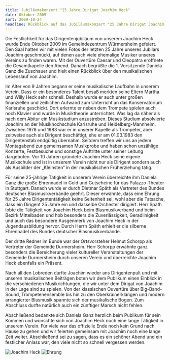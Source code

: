 ```yaml
---
title: Jubiläumskonzert "25 Jahre Dirigat Joachim Heck"
date: Oktober 2009
sort: 2009-10-24
headline: Rückblick auf das Jubiläumskonzert "25 Jahre Dirigat Joachim Heck" (24.10.2009)
---
```


Die Festlichkeit für das Dirigentenjubiläum von unserem Joachim Heck wurde Ende Oktober 2009 im Gemeindezentrum Würmersheim gefeiert. Den Saal hatten wir mit vielen Fotos der letzten 25 Jahre unseres Jubilars Joachim geschmückt, auf denen auch viele ehemalige Musiker unseres Vereins zu finden waren. Mit der Ouvertüre Caesar und Cleopatra eröffnete die Gesamtkapelle den Abend. Danach begrüßte die 1. Vorsitzende Daniela Ganz die Zuschauer und hielt einen Rückblick über den musikalischen Lebenslauf von Joachim. 

Im Alter von 9 Jahren begann er seine musikalische Laufbahn in unserem Verein. Dass er ein besonderes Talent besaß merkten seine Eltern Martha und Willy Heck sehr schnell. Deshalb wurde er auch unter großen finanziellen und zeitlichen Aufwand zum Unterricht an das Konservatorium Karlsruhe geschickt. Dort erlernte er neben dem Trompete spielen auch noch Klavier und wurde in Musiktheorie unterrichtet. Was lag da näher als nach dem Abitur ein Musikstudium anzustreben. Dieses Studium absolvierte Joachim an der Musikhochschule Karlsruhe und Heidelberg-Mannheim. Zwischen 1978 und 1983 war er in unserer Kapelle als Trompeter, aber zeitweise auch als Dirigent beschäftigt, ehe er am 01.03.1983 den Dirigentenstab endgültig übernahm. Seitdem treffen wir uns an jedem Montagabend zur gemeinsamen Musikprobe und haben schon unzählige Konzerte, Festbesuche und sonstige Auftritte unter seiner Leitung dargeboten. Vor 10 Jahren gründete Joachim Heck seine eigene Musikschule und ist in unserem Verein nicht nur als Dirigent sondern auch als Ausbilder der „Kleinsten“ in der musikalischen Früherziehung tätig.

Für seine 25-jährige Tätigkeit in unserem Verein überreichte ihm Daniela Ganz die große Ehrennadel in Gold und Gutscheine für das Palazzo-Theater in Stuttgart. Danach wurde er durch Dietmar Späth als Vertreter des Bundes deutscher Blasmusikverbände geehrt. Dieser erwähnte, dass eine Ehrung für 25 Jahre Dirigententätigkeit keine Seltenheit sei, wohl aber die Tatsache, dass ein Dirigent 25 Jahre ein und dasselbe Orchester dirigiert. Herr Späth lobte die Tätigkeit von Joachim Heck beim Blasmusikverband und beim Bezirk Mittelbaden und hob besonders die Zuverlässigkeit, Geradlinigkeit und auch das besondere Ausgenmerk von Joachim Heck in der Jugendausbildung hervor. Durch Herrn Späth erhielt er die silberne Ehrennadel des Bundes deutscher Blasmusikverbände.

Der dritte Redner im Bunde war der Ortsvorsteher Helmut Schorpp als Vertreter der Gemeinde Durmersheim. Herr Schorpp erwähnte ganz besonders die Bereicherung vieler kultureller Veranstaltungen der Gemeinde Durmersheim durch unseren Verein und überreichte Joachim Heck ebenfalls ein Präsent.

Nach all den Lobreden durfte Joachim wieder ans Dirigentenpult und mit unseren musikalischen Beiträgen boten wir dem Publikum einen Einblick in die verschiedenen Musikrichtungen, die wir unter dem Dirigat von Joachim in der Lage sind zu spielen. Von der klassischen Ouvertüre über Big-Band- Sound, Trompetenensemble bis hin zu den Oberkrainerklängen und modern arrangierter Blasmusik spannte sich der musikalische Bogen. Zum Abschluss durfte natürlich auch ein zünftiger Marsch nicht fehlen.

Abschließend bedankte sich Daniela Ganz herzlich beim Publikum für sein Kommen und wünschte sich von Joachim Heck noch eine lange Tätigkeit in unserem Verein. Für viele war das offizielle Ende noch kein Grund nach Hause zu gehen und wir feierten gemeinsam mit Joachim noch eine lange Zeit weiter. Abschließend sei zu sagen, dass es ein schöner Abend und ein festlicher Anlass war, den viele nicht so schnell vergessen werden.

![Joachim Heck](/images/rueckblick/25_jahre_joachim_heck_1.jpg)
![Ehrung](/images/rueckblick/25_jahre_joachim_heck_2.jpg)

